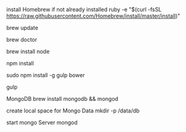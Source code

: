 install Homebrew if not already installed
ruby -e "$(curl -fsSL https://raw.githubusercontent.com/Homebrew/install/master/install)"

brew update

brew doctor

brew install node 

npm install

sudo npm install -g gulp bower

gulp

MongoDB
brew install mongodb && mongod

create local space for Mongo Data
mkdir -p /data/db

start mongo Server
mongod